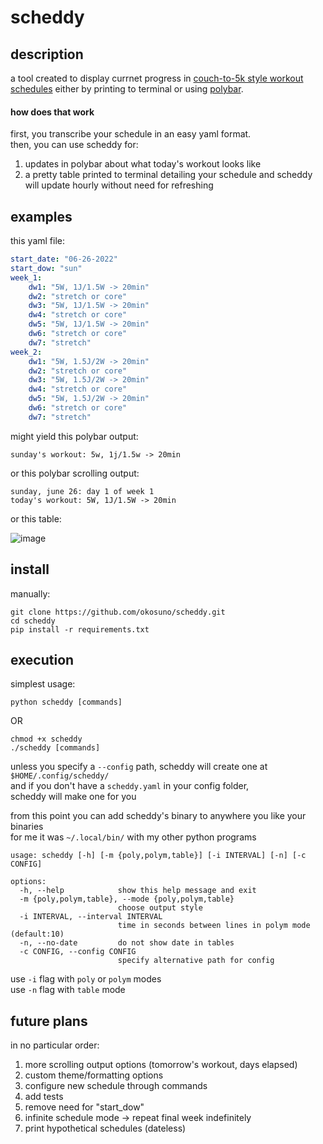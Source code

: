 # scheddy

## description

a tool created to display currnet progress in [couch-to-5k style workout schedules](https://www.c25k.com/c25k_metric.html) either by printing to terminal or using [polybar](https://github.com/polybar/polybar).

#### how does that work

first, you transcribe your schedule in an easy yaml format.  
then, you can use scheddy for:
  1. updates in polybar about what today's workout looks like
  2. a pretty table printed to terminal detailing your schedule
and scheddy will update hourly without need for refreshing  

## examples

this yaml file:

```yaml
start_date: "06-26-2022"
start_dow: "sun"
week_1:
    dw1: "5W, 1J/1.5W -> 20min"
    dw2: "stretch or core"
    dw3: "5W, 1J/1.5W -> 20min"
    dw4: "stretch or core"
    dw5: "5W, 1J/1.5W -> 20min"
    dw6: "stretch or core"
    dw7: "stretch"
week_2:
    dw1: "5W, 1.5J/2W -> 20min"
    dw2: "stretch or core"
    dw3: "5W, 1.5J/2W -> 20min"
    dw4: "stretch or core"
    dw5: "5W, 1.5J/2W -> 20min"
    dw6: "stretch or core"
    dw7: "stretch"
```

might yield this polybar output:  

`sunday's workout: 5w, 1j/1.5w -> 20min`

or this polybar scrolling output:  

```
sunday, june 26: day 1 of week 1
today's workout: 5W, 1J/1.5W -> 20min
```

or this table:  

![image](https://i.imgur.com/aGh2ARK.png)

## install

manually:

```
git clone https://github.com/okosuno/scheddy.git 
cd scheddy
pip install -r requirements.txt
```
## execution

simplest usage:

```
python scheddy [commands]
```
OR  
```
chmod +x scheddy
./scheddy [commands]
```

unless you specify a `--config` path, scheddy will create one at   
`$HOME/.config/scheddy/`  
and if you don't have a `scheddy.yaml` in your config folder,   
scheddy will make one for you   

from this point you can add scheddy's binary to anywhere you like your binaries    
for me it was `~/.local/bin/` with my other python programs  

```
usage: scheddy [-h] [-m {poly,polym,table}] [-i INTERVAL] [-n] [-c CONFIG]

options:
  -h, --help            show this help message and exit
  -m {poly,polym,table}, --mode {poly,polym,table}
                        choose output style
  -i INTERVAL, --interval INTERVAL
                        time in seconds between lines in polym mode (default:10)
  -n, --no-date         do not show date in tables
  -c CONFIG, --config CONFIG
                        specify alternative path for config
```

use `-i` flag with `poly` or `polym` modes    
use `-n` flag with `table` mode     


## future plans

in no particular order:  

1. more scrolling output options (tomorrow's workout, days elapsed)
2. custom theme/formatting options
3. configure new schedule through commands
4. add tests
5. remove need for "start_dow"
6. infinite schedule mode -> repeat final week indefinitely
7. print hypothetical schedules (dateless)
